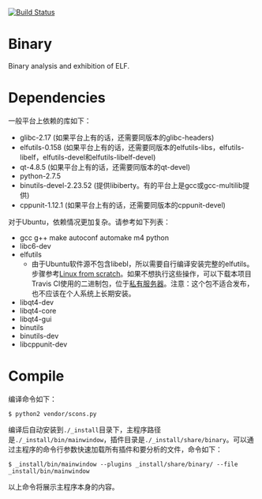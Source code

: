 [![Build Status](https://travis-ci.org/stonekyx/binary.svg?branch=master)](https://travis-ci.org/stonekyx/binary)

# Binary
Binary analysis and exhibition of ELF.

# Dependencies

一般平台上依赖的库如下：

+ glibc-2.17 (如果平台上有的话，还需要同版本的glibc-headers)
+ elfutils-0.158 (如果平台上有的话，还需要同版本的elfutils-libs，elfutils-libelf，elfutils-devel和elfutils-libelf-devel)
+ qt-4.8.5 (如果平台上有的话，还需要同版本的qt-devel)
+ python-2.7.5
+ binutils-devel-2.23.52 (提供libiberty。有的平台上是gcc或gcc-multilib提供)
+ cppunit-1.12.1 (如果平台上有的话，还需要同版本的cppunit-devel)

对于Ubuntu，依赖情况更加复杂。请参考如下列表：

+ gcc g++ make autoconf automake m4 python
+ libc6-dev
+ elfutils
    - 由于Ubuntu软件源不包含libebl，所以需要自行编译安装完整的elfutils。步骤参考[Linux from scratch](http://www.linuxfromscratch.org/blfs/view/svn/general/elfutils.html)。如果不想执行这些操作，可以下载本项目Travis CI使用的二进制包，位于[私有服务器](http://kamijou.info/elfutils_0.161-1_amd64.deb)。注意：这个包不适合发布，也不应该在个人系统上长期安装。
+ libqt4-dev
+ libqt4-core
+ libqt4-gui
+ binutils
+ binutils-dev
+ libcppunit-dev

# Compile
编译命令如下：

`$ python2 vendor/scons.py`

编译后自动安装到`./_install`目录下，主程序路径是`./_install/bin/mainwindow`，插件目录是`./_install/share/binary`。可以通过主程序的命令行参数快速加载所有插件和要分析的文件，命令如下：

`$ _install/bin/mainwindow --plugins _install/share/binary/ --file _install/bin/mainwindow`

以上命令将展示主程序本身的内容。
